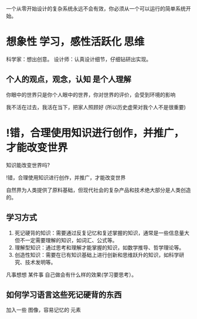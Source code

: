 一个从零开始设计的复杂系统永远不会有效，你必须从一个可以运行的简单系统开始。

# 想象性  学习，感性活跃化 思维

科学家：想出创意。
设计师：认真设计细节，仔细钻研出实现。

## 个人的观点，观念，认知 是个人理解

你眼中的世界只是你个人眼中的世界，你对世界的评价，会受到环境的影响

我不活在过去，我活在当下，把家人照顾好 (所以历史虚荣对我个人不是很重要)

# !错，合理使用知识进行创作，并推广，才能改变世界

知识能改变世界吗?

!错，合理使用知识进行创作，并推广，才能改变世界

自然界为人类提供了原料基础，但现代社会的复杂产品和技术绝大部分是人类创造的。



## 学习方式
1.  死记硬背的知识：需要通过反复记忆和复述掌握的知识，通常是一些信息量大但不一定需要理解的知识，如词汇、公式等。
2. 理解型知识：通过思考和理解才能掌握的知识，如数学推导、哲学理论等。
3. 创造性知识：需要在已有知识基础上进行创新和思维跃升的知识，如科学研究、技术发明等。


凡事想想 某件事 自己做会有什么样的效果(学习要思考）。

## 如何学习语言这些死记硬背的东西

加入一些 图像，容易记忆的 元素



